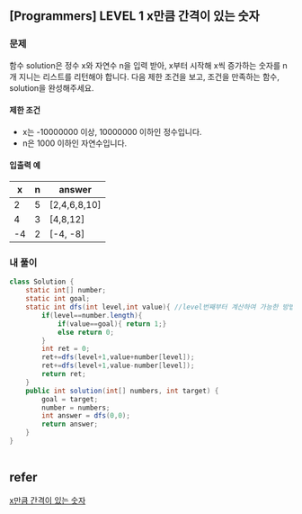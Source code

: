## [Programmers] LEVEL 1 x만큼 간격이 있는 숫자

### 문제

함수 solution은 정수 x와 자연수 n을 입력 받아, x부터 시작해 x씩 증가하는 숫자를 n개 지니는 리스트를 리턴해야 합니다. 다음 제한 조건을 보고, 조건을 만족하는 함수, solution을 완성해주세요.

#### 제한 조건

- x는 -10000000 이상, 10000000 이하인 정수입니다.
- n은 1000 이하인 자연수입니다.

#### 입출력 예

| x    | n    | answer       |
| ---- | ---- | ------------ |
| 2    | 5    | [2,4,6,8,10] |
| 4    | 3    | [4,8,12]     |
| -4   | 2    | [-4, -8]     |

### 내 풀이

```java
class Solution {
    static int[] number;
    static int goal;
    static int dfs(int level,int value){ //level번째부터 계산하여 가능한 방법의 수
        if(level==number.length){
            if(value==goal){ return 1;}
            else return 0;
        }
        int ret = 0;
        ret+=dfs(level+1,value+number[level]);
        ret+=dfs(level+1,value-number[level]);
        return ret;
    }
    public int solution(int[] numbers, int target) {
        goal = target;
        number = numbers;
        int answer = dfs(0,0);
        return answer;
    }
}
	 
```

## refer

[x만큼 간격이 있는 숫자](https://programmers.co.kr/learn/courses/30/lessons/12954?language=java)